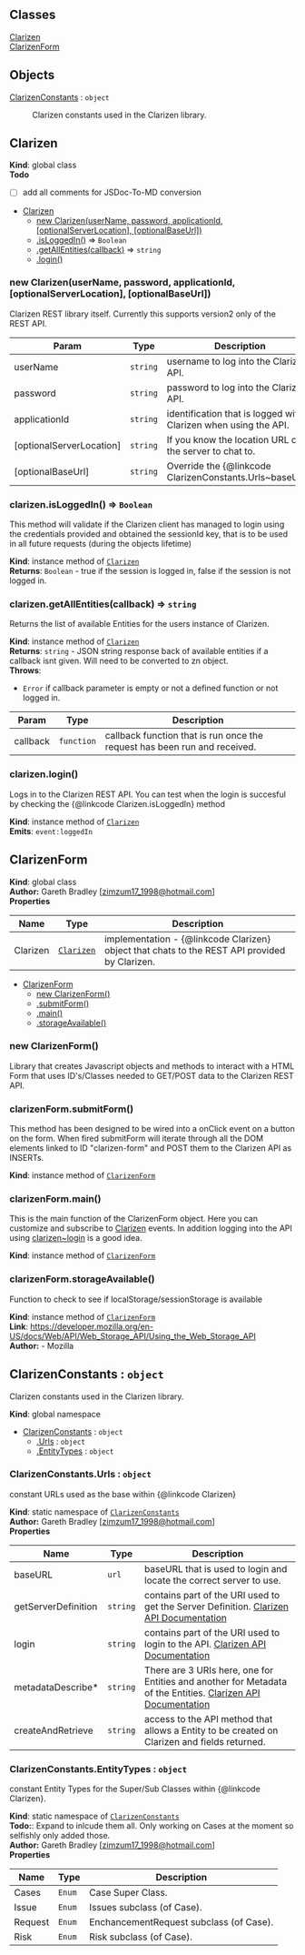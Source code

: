 ## Classes

<dl>
<dt><a href="#Clarizen">Clarizen</a></dt>
<dd></dd>
<dt><a href="#ClarizenForm">ClarizenForm</a></dt>
<dd></dd>
</dl>

## Objects

<dl>
<dt><a href="#ClarizenConstants">ClarizenConstants</a> : <code>object</code></dt>
<dd><p>Clarizen constants used in the Clarizen library.</p>
</dd>
</dl>

<a name="Clarizen"></a>
## Clarizen
**Kind**: global class  
**Todo**

- [ ] add all comments for JSDoc-To-MD conversion


* [Clarizen](#Clarizen)
    * [new Clarizen(userName, password, applicationId, [optionalServerLocation], [optionalBaseUrl])](#new_Clarizen_new)
    * [.isLoggedIn()](#Clarizen+isLoggedIn) ⇒ <code>Boolean</code>
    * [.getAllEntities(callback)](#Clarizen+getAllEntities) ⇒ <code>string</code>
    * [.login()](#Clarizen+login)

<a name="new_Clarizen_new"></a>
### new Clarizen(userName, password, applicationId, [optionalServerLocation], [optionalBaseUrl])
Clarizen REST library itself. Currently this supports version2 only of the REST API.


| Param | Type | Description |
| --- | --- | --- |
| userName | <code>string</code> | username to log into the Clarizen API. |
| password | <code>string</code> | password to log into the Clarizen API. |
| applicationId | <code>string</code> | identification that is logged with Clarizen when using the API. |
| [optionalServerLocation] | <code>string</code> | If you know the location URL of the server to chat to. |
| [optionalBaseUrl] | <code>string</code> | Override the {@linkcode ClarizenConstants.Urls~baseURL} |

<a name="Clarizen+isLoggedIn"></a>
### clarizen.isLoggedIn() ⇒ <code>Boolean</code>
This method will validate if the Clarizen client has managed to loginusing the credentials provided and obtained the sessionId key, that is tobe used in all future requests (during the objects lifetime)

**Kind**: instance method of <code>[Clarizen](#Clarizen)</code>  
**Returns**: <code>Boolean</code> - true if the session is logged in, false if the session is not logged in.  
<a name="Clarizen+getAllEntities"></a>
### clarizen.getAllEntities(callback) ⇒ <code>string</code>
Returns the list of available Entities for the users instance of Clarizen.

**Kind**: instance method of <code>[Clarizen](#Clarizen)</code>  
**Returns**: <code>string</code> - JSON string response back of available entities if a callback isnt given. Will need to be converted to zn object.  
**Throws**:

- <code>Error</code> if callback parameter is empty or not a defined function or not logged in.


| Param | Type | Description |
| --- | --- | --- |
| callback | <code>function</code> | callback function that is run once the request has been run and received. |

<a name="Clarizen+login"></a>
### clarizen.login()
Logs in to the Clarizen REST API. You can test when the login is succesful by checking the {@linkcode Clarizen.isLoggedIn} method

**Kind**: instance method of <code>[Clarizen](#Clarizen)</code>  
**Emits**: <code>event:loggedIn</code>  
<a name="ClarizenForm"></a>
## ClarizenForm
**Kind**: global class  
**Author:** Gareth Bradley [zimzum17_1998@hotmail.com]  
**Properties**

| Name | Type | Description |
| --- | --- | --- |
| Clarizen | <code>[Clarizen](#Clarizen)</code> | implementation -   {@linkcode Clarizen} object that chats to the REST API provided by Clarizen. |


* [ClarizenForm](#ClarizenForm)
    * [new ClarizenForm()](#new_ClarizenForm_new)
    * [.submitForm()](#ClarizenForm+submitForm)
    * [.main()](#ClarizenForm+main)
    * [.storageAvailable()](#ClarizenForm+storageAvailable)

<a name="new_ClarizenForm_new"></a>
### new ClarizenForm()
Library that creates Javascript objects and methods to interact with aHTML Form that uses ID's/Classes needed to GET/POST data to the ClarizenREST API.

<a name="ClarizenForm+submitForm"></a>
### clarizenForm.submitForm()
This method has been designed to be wired into a onClick event on a button on the form. When fired submitForm will iterate throughall the DOM elements linked to ID "clarizen-form" and POST themto the Clarizen API as INSERTs.

**Kind**: instance method of <code>[ClarizenForm](#ClarizenForm)</code>  
<a name="ClarizenForm+main"></a>
### clarizenForm.main()
This is the main function of the ClarizenForm object. Here you can customizeand subscribe to [Clarizen](#Clarizen) events. In addition logging into the API using [clarizen~login](clarizen~login)is a good idea.

**Kind**: instance method of <code>[ClarizenForm](#ClarizenForm)</code>  
<a name="ClarizenForm+storageAvailable"></a>
### clarizenForm.storageAvailable()
Function to check to see if localStorage/sessionStorage is available

**Kind**: instance method of <code>[ClarizenForm](#ClarizenForm)</code>  
**Link**: https://developer.mozilla.org/en-US/docs/Web/API/Web_Storage_API/Using_the_Web_Storage_API  
**Author:** - Mozilla  
<a name="ClarizenConstants"></a>
## ClarizenConstants : <code>object</code>
Clarizen constants used in the Clarizen library.

**Kind**: global namespace  

* [ClarizenConstants](#ClarizenConstants) : <code>object</code>
    * [.Urls](#ClarizenConstants.Urls) : <code>object</code>
    * [.EntityTypes](#ClarizenConstants.EntityTypes) : <code>object</code>

<a name="ClarizenConstants.Urls"></a>
### ClarizenConstants.Urls : <code>object</code>
constant URLs used as the base within {@linkcode Clarizen}

**Kind**: static namespace of <code>[ClarizenConstants](#ClarizenConstants)</code>  
**Author:** Gareth Bradley [zimzum17_1998@hotmail.com]  
**Properties**

| Name | Type | Description |
| --- | --- | --- |
| baseURL | <code>url</code> | baseURL that is used to login and locate the correct server to use. |
| getServerDefinition | <code>string</code> | contains part of the URI used to get the Server Definition. [Clarizen API Documentation](https://api.clarizen.com/V2.0/services/authentication/GetServerDefinition) |
| login | <code>string</code> | contains part of the URI used to login to the API. [Clarizen API Documentation](https://api.clarizen.com/V2.0/services/authentication/Login) |
| metadataDescribe* | <code>string</code> | There are 3 URIs here, one for Entities and another for Metadata of the Entities. [Clarizen API Documentation](https://api.clarizen.com/V2.0/services/#Metadata) |
| createAndRetrieve | <code>string</code> | access to the API method that allows a Entity to be created on Clarizen and fields returned. |

<a name="ClarizenConstants.EntityTypes"></a>
### ClarizenConstants.EntityTypes : <code>object</code>
constant Entity Types for the Super/Sub Classes within {@linkcode Clarizen}.

**Kind**: static namespace of <code>[ClarizenConstants](#ClarizenConstants)</code>  
**Todo:**: Expand to inlcude them all. Only working on Cases at the moment so selfishly only added those.  
**Author:** Gareth Bradley [zimzum17_1998@hotmail.com]  
**Properties**

| Name | Type | Description |
| --- | --- | --- |
| Cases | <code>Enum</code> | Case Super Class. |
| Issue | <code>Enum</code> | Issues subclass (of Case). |
| Request | <code>Enum</code> | EnchancementRequest subclass (of Case). |
| Risk | <code>Enum</code> | Risk subclass (of Case). |

